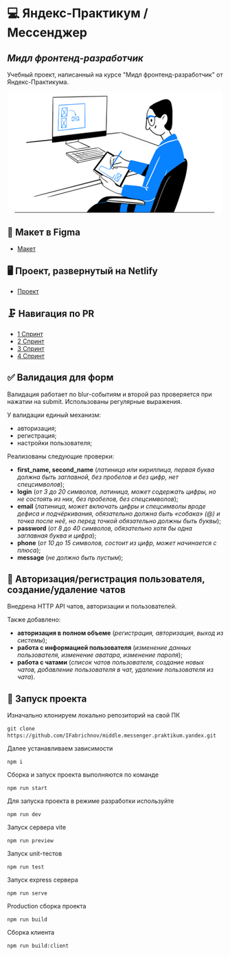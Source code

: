 # 💻 Яндекс-Практикум / Мессенджер
## _Мидл фронтенд-разработчик_

Учебный проект, написанный на курсе "Мидл фронтенд-разработчик" от Яндекс-Практикума.

<img src="public/image.png" alt="Обложка" width="500"/>

## 📃 Макет в Figma
- [Макет](https://www.figma.com/design/jF5fFFzgGOxQeB4CmKWTiE/Chat_external_link?node-id=0-1&node-type=canvas)

## 🖥️ Проект, развернутый на Netlify
- [Проект](https://middle-messenger-praktikum-yandex-fab.netlify.app/)

## 🗜️ Навигация по PR
- [1 Спринт](https://github.com/IFabrichnov/middle.messenger.praktikum.yandex/pull/1)
- [2 Спринт](https://github.com/IFabrichnov/middle.messenger.praktikum.yandex/pull/2)
- [3 Спринт](https://github.com/IFabrichnov/middle.messenger.praktikum.yandex/pull/3)
- [4 Спринт](https://github.com/IFabrichnov/middle.messenger.praktikum.yandex/pull/4)

## ✅ Валидация для форм

Валидация работает по blur-событиям и второй раз проверяется при нажатии на submit. Использованы регулярные выражения. 

У валидации единый механизм:
- авторизация;
- регистрация;
- настройки пользователя;

Реализованы следующие проверки:

- **first_name, second_name** (_латиница или кириллица, первая буква должна быть заглавной, без пробелов и без цифр, нет спецсимволов_);
- **login** (_от 3 до 20 символов, латиница, может содержать цифры, но не состоять из них, без пробелов, без спецсимволов_);
- **email** (_латиница, может включать цифры и спецсимволы вроде дефиса и подчёркивания, обязательно должна быть «собака» (@) и точка после неё, но перед точкой обязательно должны быть буквы_);
- **password** (_от 8 до 40 символов, обязательно хотя бы одна заглавная буква и цифра_);
- **phone** (_от 10 до 15 символов, состоит из цифр, может начинается с плюса_);
- **message** (_не должно быть пустым_);

## 🔐 Авторизация/регистрация пользователя, создание/удаление чатов

Внедрена HTTP API чатов, авторизации и пользователей.

Также добавлено:
- **авторизация в полном объеме** (_регистрация, авторизация, выход из системы_);
- **работа с информацией пользователя** (_изменение данных пользователя, изменение аватара, изменение пароля_);
- **работа с чатами** (_список чатов пользователя, создание новых чатов, добавление пользователя в чат, удаление пользователя из чата_).

## 🔌 Запуск проекта
Изначально клонируем локально репозиторий на свой ПК
```
git clone https://github.com/IFabrichnov/middle.messenger.praktikum.yandex.git
```
Далее устанавливаем зависимости
```
npm i
```
Сборка и запуск проекта выполняются по команде
```
npm run start
```
Для запуска проекта в режиме разработки используйте
```
npm run dev
```
Запуск сервера vite
```
npm run preview
```
Запуск unit-тестов
```
npm run test
```
Запуск express сервера
```
npm run serve
```
Production сборка проекта
```
npm run build
```
Сборка клиента
```
npm run build:client
```
